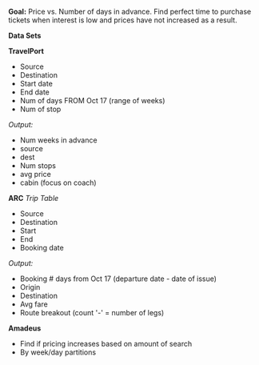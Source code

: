 **Goal:**
Price vs. Number of days in advance. Find perfect time to purchase tickets when interest is low and prices have not increased as a result.


**Data Sets**

**TravelPort**
 - Source
 - Destination
 - Start date
 - End date
 - Num of days FROM Oct 17 (range of weeks)
 - Num of stop

 *Output:*
 - Num weeks in advance
 - source
 - dest
 - Num stops
 - avg price
 - cabin (focus on coach)

**ARC**
*Trip Table*
 - Source
 - Destination
 - Start
 - End
 - Booking date

*Output:* 
 - Booking # days from Oct 17 (departure date - date of issue)
 - Origin
 - Destination
 - Avg fare
 - Route breakout (count '-' = number of legs)

**Amadeus**
 - Find if pricing increases based on amount of search
 - By week/day partitions

